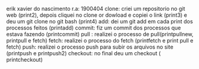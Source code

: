 erik xavier do nascimento r.a: 1900404
clone: criei um repositorio no git web (print2), depois cliquei no clone or dowload e copiei o link (print3) e deu um git clone no git bash (print4)
add: dei um git add em cada print dos processos feitos (printadd)
commit: fiz um commit dos processos que estava fazendo (printcommit)
pull : realizei o processo de pull(printpullnew, printpull e fetch)
fetch: realizei o processo do fetch (printfetch e print pull e fetch)
push: realizei o processo push para subir os arquivos no site (printpush e printpush2)
checkout: no final deu um checkout ( printcheckout)


